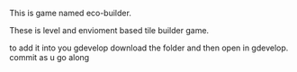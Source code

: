  This is game named eco-builder. 

These is level and envioment based tile builder game.

to add it into you gdevelop download the folder and then open in gdevelop.
commit as u go along
